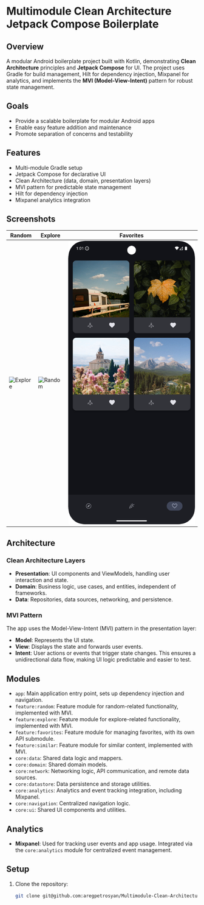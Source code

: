 # Multimodule Clean Architecture Jetpack Compose Boilerplate

## Overview

A modular Android boilerplate project built with Kotlin, demonstrating **Clean Architecture** principles and **Jetpack
Compose** for UI. The project uses Gradle for build management, Hilt for dependency injection, Mixpanel for analytics, and
implements the **MVI (Model-View-Intent)** pattern for robust state management.

## Goals
- Provide a scalable boilerplate for modular Android apps
- Enable easy feature addition and maintenance
- Promote separation of concerns and testability

## Features
- Multi-module Gradle setup
- Jetpack Compose for declarative UI
- Clean Architecture (data, domain, presentation layers)
- MVI pattern for predictable state management
- Hilt for dependency injection
- Mixpanel analytics integration

## Screenshots

| Random | Explore | Favorites |
|---|---|---|
| ![Explore](screenshots/explore.png) | ![Random](screenshots/random.png) | ![Favorites](screenshots/favorites.png) |

## Architecture

### Clean Architecture Layers
- **Presentation**: UI components and ViewModels, handling user interaction and state.
- **Domain**: Business logic, use cases, and entities, independent of frameworks.
- **Data**: Repositories, data sources, networking, and persistence.

### MVI Pattern
The app uses the Model-View-Intent (MVI) pattern in the presentation layer:
- **Model**: Represents the UI state.
- **View**: Displays the state and forwards user events.
- **Intent**: User actions or events that trigger state changes.
  This ensures a unidirectional data flow, making UI logic predictable and easier to test.

## Modules

* `app`: Main application entry point, sets up dependency injection and navigation.
* `feature:random`: Feature module for random-related functionality, implemented with MVI.
* `feature:explore`: Feature module for explore-related functionality, implemented with MVI.
* `feature:favorites`: Feature module for managing favorites, with its own API submodule.
* `feature:similar`: Feature module for similar content, implemented with MVI.
* `core:data`: Shared data logic and mappers.
* `core:domain`: Shared domain models.
* `core:network`: Networking logic, API communication, and remote data sources.
* `core:datastore`: Data persistence and storage utilities.
* `core:analytics`: Analytics and event tracking integration, including Mixpanel.
* `core:navigation`: Centralized navigation logic.
* `core:ui`: Shared UI components and utilities.

## Analytics

- **Mixpanel**: Used for tracking user events and app usage. Integrated via the `core:analytics` module for centralized event management.

## Setup

1. Clone the repository:
   ```sh
   git clone git@github.com:aregpetrosyan/Multimodule-Clean-Architecture-Jetpack-Compose.git
```
